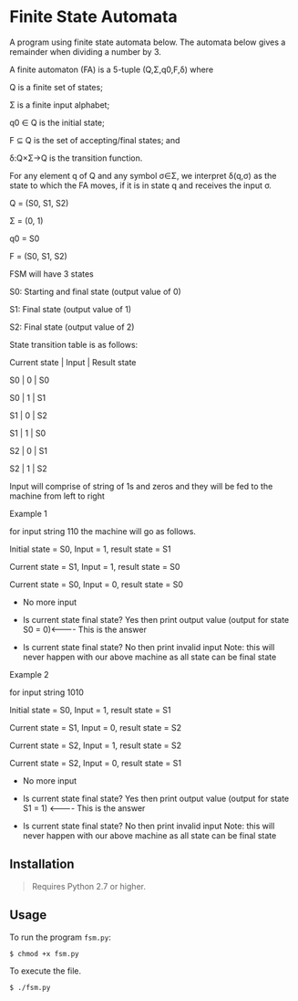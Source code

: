 # Finite State Automata

A program using finite state automata below. The automata below gives a remainder when dividing a number by 3.

A finite automaton (FA) is a 5-tuple (Q,Σ,q0,F,δ) where

Q is a finite set of states;

Σ is a finite input alphabet;

q0 ∈ Q is the initial state;

F ⊆ Q is the set of accepting/final states; and

δ:Q×Σ→Q is the transition function.

For any element q of Q and any symbol σ∈Σ, we interpret δ(q,σ) as the state to which the FA moves, if it is in state q and receives the input σ.

Q = (S0, S1, S2)

Σ = (0, 1)

q0 = S0

F = (S0, S1, S2)

FSM will have 3 states

S0: Starting and final state (output value of 0)

S1: Final state (output value of 1)

S2: Final state (output value of 2)

State transition table is as follows:

Current state | Input | Result state

S0            | 0     | S0

S0            | 1     | S1

S1            | 0     | S2

S1            | 1     | S0

S2            | 0     | S1

S2            | 1     | S2

Input will comprise of string of 1s and zeros and they will be fed to the machine from left to right

Example 1

for input string 110 the machine will go as follows.

Initial state = S0, Input = 1, result state = S1

Current state = S1, Input = 1, result state = S0

Current state = S0, Input = 0, result state = S0

- No more input

- Is current state final state? Yes then print output value (output for state S0 = 0)<---- This is the answer

- Is current state final state? No then print invalid input Note: this will never happen with our above machine as all state can be final state

Example 2

for input string 1010

Initial state = S0, Input = 1, result state = S1

Current state = S1, Input = 0, result state = S2

Current state = S2, Input = 1, result state = S2

Current state = S2, Input = 0, result state = S1

- No more input

- Is current state final state? Yes then print output value (output for state S1 = 1) <---- This is the answer

- Is current state final state? No then print invalid input Note: this will never happen with our above machine as all state can be final state

## Installation

>Requires Python 2.7 or higher.

## Usage

To run the program `fsm.py`:

`$ chmod +x fsm.py`

To execute the file.

`$ ./fsm.py`
